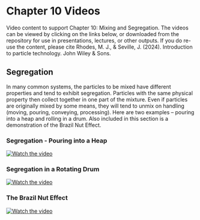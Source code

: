 # Chapter 10 Videos

Video content to support Chapter 10: Mixing and Segregation. The videos can be viewed by clicking on the links below, or downloaded from the repository for use in presentations, lectures, or other outputs. If you do re-use the content, please cite Rhodes, M. J., & Seville, J. (2024). Introduction to particle technology. John Wiley & Sons.

## Segregation

In many common systems, the particles to be mixed have different properties and tend to exhibit segregation. Particles with the same physical property then collect together in one part of the mixture. Even if particles are originally mixed by some means, they will tend to unmix on handling (moving, pouring, conveying, processing). Here are two examples – pouring into a heap and rolling in a drum. Also included in this section is a demonstration of the Brazil Nut Effect.

### Segregation - Pouring into a Heap

[![Watch the video](https://img.youtube.com/vi/VLG6OEKM23E/sddefault.jpg)](https://www.youtube.com/watch?v=VLG6OEKM23E)

### Segregation in a Rotating Drum

[![Watch the video](https://img.youtube.com/vi/iiqvAKmiL_Y/sddefault.jpg)](https://www.youtube.com/watch?v=iiqvAKmiL_Y)

### The Brazil Nut Effect

[![Watch the video](https://img.youtube.com/vi/iiqvAKmiL_Y/sddefault.jpg)](https://www.youtube.com/watch?v=iiqvAKmiL_Y)
